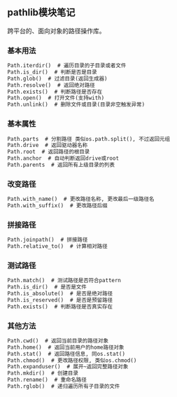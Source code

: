 ## pathlib模块笔记

跨平台的、面向对象的路径操作库。

### 基本用法

```markdown
Path.iterdir()  # 遍历目录的子目录或者文件
Path.is_dir()  # 判断是否是目录
Path.glob()  # 过滤目录(返回生成器)
Path.resolve()  # 返回绝对路径
Path.exists()  # 判断路径是否存在
Path.open()  # 打开文件(支持with)
Path.unlink()  # 删除文件或目录(目录非空触发异常)
```

### 基本属性

```markdown
Path.parts  # 分割路径 类似os.path.split(), 不过返回元组
Path.drive  # 返回驱动器名称
Path.root  # 返回路径的根目录
Path.anchor  # 自动判断返回drive或root
Path.parents  # 返回所有上级目录的列表
```

### 改变路径

```markdown
Path.with_name()  # 更改路径名称, 更改最后一级路径名
Path.with_suffix()  # 更改路径后缀
```

### 拼接路径

```markdown
Path.joinpath()  # 拼接路径
Path.relative_to()  # 计算相对路径
```

### 测试路径

```markdown
Path.match()  # 测试路径是否符合pattern
Path.is_dir()  # 是否是文件
Path.is_absolute()  # 是否是绝对路径
Path.is_reserved()  # 是否是预留路径
Path.exists()  # 判断路径是否真实存在
```

### 其他方法

```markdown
Path.cwd()  # 返回当前目录的路径对象
Path.home()  # 返回当前用户的home路径对象
Path.stat()  # 返回路径信息, 同os.stat()
Path.chmod()  # 更改路径权限, 类似os.chmod()
Path.expanduser()  # 展开~返回完整路径对象
Path.mkdir()  # 创建目录
Path.rename()  # 重命名路径
Path.rglob()  # 递归遍历所有子目录的文件
```

